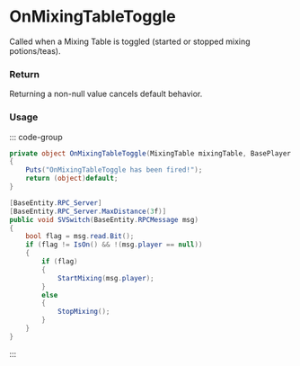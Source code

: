 # OnMixingTableToggle
<Badge type="info" text="Entity"/><Badge type="danger" text="Carbon Compatible"/><Badge type="warning" text="Oxide Compatible"/>
Called when a Mixing Table is toggled (started or stopped mixing potions/teas).

### Return
Returning a non-null value cancels default behavior.

### Usage
::: code-group
```csharp [Example]
private object OnMixingTableToggle(MixingTable mixingTable, BasePlayer player)
{
	Puts("OnMixingTableToggle has been fired!");
	return (object)default;
}
```
```csharp [Source — Assembly-CSharp @ MixingTable]
[BaseEntity.RPC_Server]
[BaseEntity.RPC_Server.MaxDistance(3f)]
public void SVSwitch(BaseEntity.RPCMessage msg)
{
	bool flag = msg.read.Bit();
	if (flag != IsOn() && !(msg.player == null))
	{
		if (flag)
		{
			StartMixing(msg.player);
		}
		else
		{
			StopMixing();
		}
	}
}

```
:::
